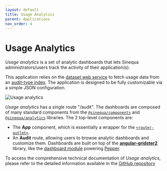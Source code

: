 ```yaml
---
layout: default
title: Usage Analytics
parent: Applications
nav_order: 4
---
```


# Usage Analytics
*Usage analytics* is a set of analytic dashboards that lets Sinequa administrators/users track the activity of their application(s).

This application relies on the [dataset web service](https://doc.sinequa.com/en.sinequa-es.v11/Content/en.sinequa-es.admin-sba-ws-dataset.html) to fetch usage data from an [audit-type index](https://doc.sinequa.com/en.sinequa-es.v11/Content/en.sinequa-es.admin-indexing-indexes.html). The application is designed to be fully customizable via a simple JSON configuration.

![Usage analytics](/assets/apps/usage-analytics.PNG)

*Usage analytics* has a single route "/audit". The dashboards are composed of many standard components from the [`@sinequa/components`](/docs/libraries/components/components.md) and [`@sinequa/analytics`](/docs/libraries/analytics/analytics.md) libraries. The 2 top-level components are:

- The **App** component, which is essentially a wrapper for the [`<router-outlet>`](https://angular.io/api/router/RouterOutlet).
- An **Audit** route, allowing users to browse analytic dashboards and customize them. Dashboards are built on top of the [**angular-gridster2**](https://tiberiuzuld.github.io/angular-gridster2/) library, like the [dashboard module](/docs/libraries/analytics/dashboard.md) powering [Pepper](3-pepper.md).

To access the comprehensive technical documentation of *Usage analytics*, please refer to the detailed information available in the [GitHub repository](https://github.com/sinequa/usage-analytics)
